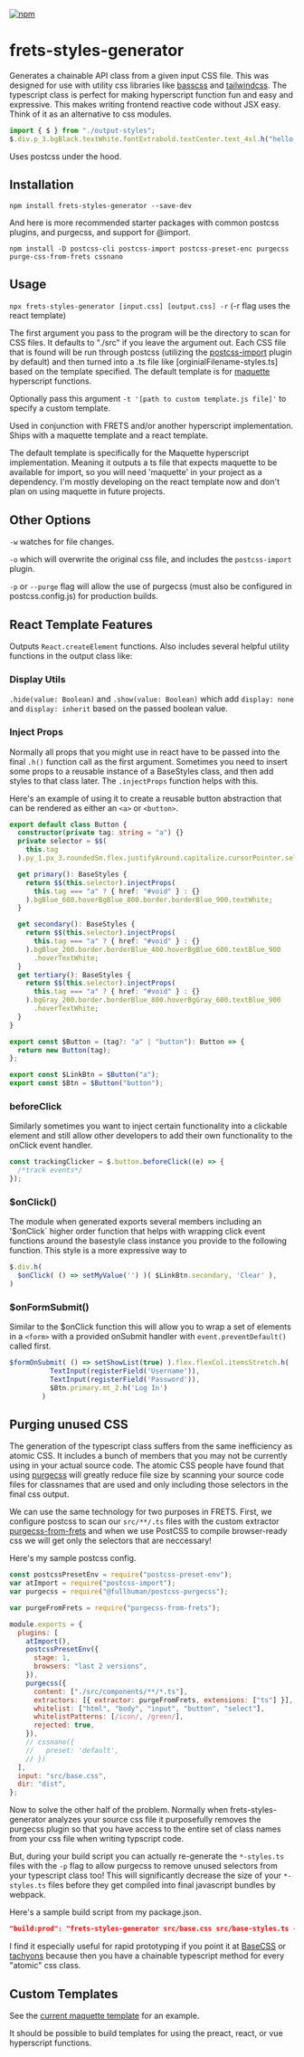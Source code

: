 <a href="https://www.npmjs.com/package/frets-styles-generator"><img alt="npm" src="https://img.shields.io/npm/v/frets-styles-generator"></a>

# frets-styles-generator

Generates a chainable API class from a given input CSS file. This was designed for use with utility css libraries like [basscss](https://basscss.com/) and [tailwindcss](https://tailwindcss.com/). The typescript class is perfect for making hyperscript function fun and easy and expressive. This makes writing frontend reactive code without JSX easy. Think of it as an alternative to css modules.

```ts
import { $ } from "./output-styles";
$.div.p_3.bgBlack.textWhite.fontExtrabold.textCenter.text_4xl.h("hello world");
```

Uses postcss under the hood.

## Installation

`npm install frets-styles-generator --save-dev`

And here is more recommended starter packages with common postcss plugins, and purgecss, and support for @import.

`npm install -D postcss-cli postcss-import postcss-preset-enc purgecss purge-css-from-frets cssnano `

## Usage

`npx frets-styles-generator [input.css] [output.css] -r` (-r flag uses the react template)

The first argument you pass to the program will be the directory to scan for CSS files. It defaults to "./src" if you leave the argument out. Each CSS file that is found will be run through postcss (utilizing the [postcss-import](https://github.com/postcss/postcss-import) plugin by default) and then turned into a .ts file like [orginialFilename-styles.ts] based on the template specified. The default template is for [maquette](https://github.com/AFASSoftware/maquette) hyperscript functions.

Optionally pass this argument `-t '[path to custom template.js file]'` to specify a custom template.

Used in conjunction with FRETS and/or another hyperscript implementation. Ships with a maquette template and a react template.

The default template is specifically for the Maquette hyperscript implementation. Meaning it outputs a ts file that expects maquette to be available for import, so you will need 'maquette' in your project as a dependency. I'm mostly developing on the react template now and don't plan on using maquette in future projects.

## Other Options

`-w` watches for file changes.

`-o` which will overwrite the original css file, and includes the `postcss-import` plugin.

`-p` or `--purge` flag will allow the use of purgecss (must also be configured in postcss.config.js) for production builds.

## React Template Features

Outputs `React.createElement` functions. Also includes several helpful utility functions in the output class like:

### Display Utils

`.hide(value: Boolean)` and `.show(value: Boolean)` which add `display: none` and `display: inherit` based on the passed boolean value.

### Inject Props

Normally all props that you might use in react have to be passed into the final `.h()` function call as the first argument. Sometimes you need to insert some props to a reusable instance of a BaseStyles class, and then add styles to that class later. The `.injectProps` function helps with this.

Here's an example of using it to create a reusable button abstraction that can be rendered as either an `<a>` or `<button>`.

```ts
export default class Button {
  constructor(private tag: string = "a") {}
  private selector = $$(
    this.tag
  ).py_1.px_3.roundedSm.flex.justifyAround.capitalize.cursorPointer.selectNone.ringBlue_200.toSelector();

  get primary(): BaseStyles {
    return $$(this.selector).injectProps(
      this.tag === "a" ? { href: "#void" } : {}
    ).bgBlue_600.hoverBgBlue_800.border.borderBlue_900.textWhite;
  }

  get secondary(): BaseStyles {
    return $$(this.selector).injectProps(
      this.tag === "a" ? { href: "#void" } : {}
    ).bgBlue_200.border.borderBlue_400.hoverBgBlue_600.textBlue_900
      .hoverTextWhite;
  }
  get tertiary(): BaseStyles {
    return $$(this.selector).injectProps(
      this.tag === "a" ? { href: "#void" } : {}
    ).bgGray_200.border.borderBlue_800.hoverBgGray_600.textBlue_900
      .hoverTextWhite;
  }
}

export const $Button = (tag?: "a" | "button"): Button => {
  return new Button(tag);
};

export const $LinkBtn = $Button("a");
export const $Btn = $Button("button");
```

### beforeClick

Similarly sometimes you want to inject certain functionality into a clickable element and still allow other developers to add their own functionality to the onClick event handler.

```ts
const trackingClicker = $.button.beforeClick((e) => {
  /*track events*/
});
```

### $onClick()

The module when generated exports several members including an '$onClick` higher order function that helps with wrapping click event functions around the basestyle class instance you provide to the following function. This style is a more expressive way to

```ts
$.div.h(
  $onClick( () => setMyValue('') )( $LinkBtn.secondary, 'Clear' ),
)
```

### $onFormSubmit()

Similar to the $onClick function this will allow you to wrap a set of elements in a `<form>` with a provided onSubmit handler with `event.preventDefault()` called first.

```ts
$formOnSubmit( () => setShowList(true) ).flex.flexCol.itemsStretch.h(
          TextInput(registerField('Username')),
          TextInput(registerField('Password')),
          $Btn.primary.mt_2.h('Log In')
        )
```

## Purging unused CSS

The generation of the typescript class suffers from the same inefficiency as atomic CSS. It includes a bunch of members that you may not be currently using in your actual source code. The atomic CSS people have found that using [purgecss](https://www.purgecss.com/) will greatly reduce file size by scanning your source code files for classnames that are used and only including those selectors in the final css output.

We can use the same technology for two purposes in FRETS. First, we configure postcss to scan our `src/**/.ts` files with the custom extractor [purgecss-from-frets](https://www.npmjs.com/package/purgecss-from-frets) and when we use PostCSS to compile browser-ready css we will get only the selectors that are neccessary!

Here's my sample postcss config.

```js
const postcssPresetEnv = require("postcss-preset-env");
var atImport = require("postcss-import");
var purgecss = require("@fullhuman/postcss-purgecss");

var purgeFromFrets = require("purgecss-from-frets");

module.exports = {
  plugins: [
    atImport(),
    postcssPresetEnv({
      stage: 1,
      browsers: "last 2 versions",
    }),
    purgecss({
      content: ["./src/components/**/*.ts"],
      extractors: [{ extractor: purgeFromFrets, extensions: ["ts"] }],
      whitelist: ["html", "body", "input", "button", "select"],
      whitelistPatterns: [/icon/, /green/],
      rejected: true,
    }),
    // cssnano({
    //   preset: 'default',
    // })
  ],
  input: "src/base.css",
  dir: "dist",
};
```

Now to solve the other half of the problem. Normally when frets-styles-generator analyzes your source css file it purposefully removes the purgecss plugin so that you have access to the entire set of class names from your css file when writing typscript code.

But, during your build script you can actually re-generate the `*-styles.ts` files with the `-p` flag to allow purgecss to remove unused selectors from your typescript class too! This will significantly decrease the size of your `*-styles.ts` files before they get compiled into final javascript bundles by webpack.

Here's a sample build script from my package.json.

```json
"build:prod": "frets-styles-generator src/base.css src/base-styles.ts -p && cross-env NODE_ENV=production webpack -p && npm run css && npm run css:minify",
```

I find it especially useful for rapid prototyping if you point it at [BaseCSS](https://github.com/basscss/bassplate) or [tachyons](http://tachyons.io/) because then you have a chainable typescript method for every "atomic" css class.

## Custom Templates

See the [current maquette template](https://gitlab.com/FRETS/frets-styles-generator/blob/master/src/templates/maquette.ts) for an example.

It should be possible to build templates for using the preact, react, or vue hyperscript functions.
